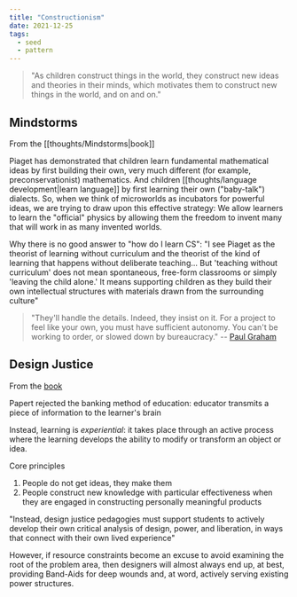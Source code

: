 ```yaml
---
title: "Constructionism"
date: 2021-12-25
tags:
  - seed
  - pattern
---
```


> "As children construct things in the world, they construct new ideas and theories in their minds, which motivates them to construct new things in the world, and on and on."

## Mindstorms

From the [[thoughts/Mindstorms|book]]

Piaget has demonstrated that children learn fundamental mathematical ideas by first building their own, very much different (for example, preconservationist) mathematics. And children [[thoughts/language development|learn language]] by first learning their own ("baby-talk") dialects. So, when we think of microworlds as incubators for powerful ideas, we are trying to draw upon this effective strategy: We allow learners to learn the "official" physics by allowing them the freedom to invent many that will work in as many invented worlds.

Why there is no good answer to "how do I learn CS": "I see Piaget as the theorist of learning without curriculum and the theorist of the kind of learning that happens without deliberate teaching... But 'teaching without curriculum' does not mean spontaneous, free-form classrooms or simply 'leaving the child alone.' It means supporting children as they build their own intellectual structures with materials drawn from the surrounding culture"

> "They'll handle the details. Indeed, they insist on it. For a project to feel like your own, you must have sufficient autonomy. You can't be working to order, or slowed down by bureaucracy." -- [Paul Graham](http://paulgraham.com/own.html)

## Design Justice

From the [book](thoughts/Design%20Justice.md)

Papert rejected the banking method of education: educator transmits a piece of information to the learner's brain

Instead, learning is _experiential_: it takes place through an active process where the learning develops the ability to modify or transform an object or idea.

Core principles

1. People do not get ideas, they make them
2. People construct new knowledge with particular effectiveness when they are engaged in constructing personally meaningful products

"Instead, design justice pedagogies must support students to actively develop their own critical analysis of design, power, and liberation, in ways that connect with their own lived experience"

However, if resource constraints become an excuse to avoid examining the root of the problem area, then designers will almost always end up, at best, providing Band-Aids for deep wounds and, at word, actively serving existing power structures.
